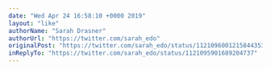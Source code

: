 ```yaml
---
date: "Wed Apr 24 16:58:10 +0000 2019"
layout: "like"
authorName: "Sarah Drasner"
authorUrl: "https://twitter.com/sarah_edo"
originalPost: "https://twitter.com/sarah_edo/status/1121096001215844353"
inReplyTo: "https://twitter.com/sarah_edo/status/1121095901689204737"
---
```

